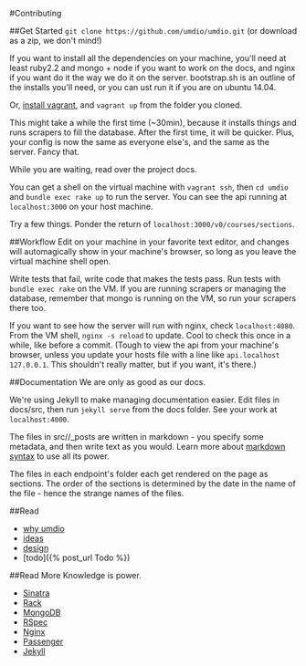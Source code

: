 #Contributing

##Get Started
`git clone https://github.com/umdio/umdio.git` (or download as a zip, we don't mind!)

If you want to install all the dependencies on your machine, you'll need at least ruby2.2 and mongo + node if you want to work on the docs, and nginx if you want do it the way we do it on the server. bootstrap.sh is an outline of the installs you'll need, or you can ust run it if you are on ubuntu 14.04. 

Or, [install vagrant](http://docs.vagrantup.com/v2/installation/), and 
`vagrant up` from the folder you cloned.

This might take a while the first time (~30min), because it installs things and runs scrapers to fill the database. After the first time, it will be quicker. Plus, your config is now the same as everyone else's, and the same as the server. Fancy that.

While you are waiting, read over the project docs.

You can get a shell on the virtual machine with `vagrant ssh`, then `cd umdio` and `bundle exec rake up` to run the server. You can see the api running at `localhost:3000` on your host machine.

Try a few things. Ponder the return of `localhost:3000/v0/courses/sections`.

##Workflow
Edit on your machine in your favorite text editor, and changes will automagically show in your machine's browser, so long as you leave the virtual machine shell open.

Write tests that fail, write code that makes the tests pass. Run tests with `bundle exec rake` on the VM. If you are running scrapers or managing the database, remember that mongo is running on the VM, so run your scrapers there too.

If you want to see how the server will run with nginx, check `localhost:4080`. From the VM shell, `nginx -s reload` to update. Cool to check this once in a while, like before a commit. (Tough to view the api from your machine's browser, unless you update your hosts file with a line like `api.localhost 127.0.0.1`. This shouldn't really matter, but if you want, it's there.)

##Documentation
We are only as good as our docs. 

We're using Jekyll to make managing documentation easier. Edit files in docs/src, then run `jekyll serve` from the docs folder. See your work at `localhost:4000`.

The files in src/<endpoint>/_posts are written in markdown - you specify some metadata, and then write text as you would. Learn more about [markdown syntax](http://daringfireball.net/projects/markdown/syntax) to use all its power. 

The files in each endpoint's folder each get rendered on the page as sections. The order of the sections is determined by the date in the name of the file - hence the strange names of the files.

##Read
- [why umdio](http://robcobb.me/2015/04/14/why-umdio.html)
- [ideas](https://docs.google.com/document/d/1WQ4w4_HSdkzNP1j0KqrHSYtiU8DEGoXnxHyC5FEp5sY/edit)
- [design](https://docs.google.com/document/d/11uslF3ftvQ3It-NRXs7iRgI34S0MxvqV2S1jioXPcL0/edit?usp=sharing)
- [todo]({% post_url Todo %})

##Read More
Knowledge is power.

- [Sinatra](http://www.sinatrarb.com/)
- [Rack](http://rack.github.io/)
- [MongoDB](http://www.mongodb.org/)
- [RSpec](http://rspec.info/)
- [Nginx](http://nginx.org/en/docs/)
- [Passenger](https://www.phusionpassenger.com/documentation/Users%20guide%20Nginx.html)
- [Jekyll](http://jekyllrb.com/)
